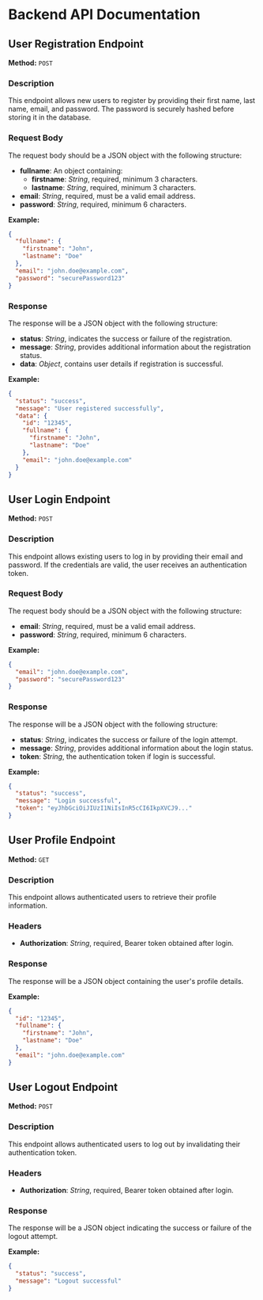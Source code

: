 # Backend API Documentation

## User Registration Endpoint

**Method:** `POST`

### Description

This endpoint allows new users to register by providing their first name, last name, email, and password. The password is securely hashed before storing it in the database.

### Request Body

The request body should be a JSON object with the following structure:

- **fullname**: An object containing:
  - **firstname**: _String_, required, minimum 3 characters.
  - **lastname**: _String_, required, minimum 3 characters.
- **email**: _String_, required, must be a valid email address.
- **password**: _String_, required, minimum 6 characters.

**Example:**

```json
{
  "fullname": {
    "firstname": "John",
    "lastname": "Doe"
  },
  "email": "john.doe@example.com",
  "password": "securePassword123"
}
```
### Response

The response will be a JSON object with the following structure:

- **status**: _String_, indicates the success or failure of the registration.
- **message**: _String_, provides additional information about the registration status.
- **data**: _Object_, contains user details if registration is successful.

**Example:**

```json
{
  "status": "success",
  "message": "User registered successfully",
  "data": {
    "id": "12345",
    "fullname": {
      "firstname": "John",
      "lastname": "Doe"
    },
    "email": "john.doe@example.com"
  }
}
```

## User Login Endpoint

**Method:** `POST`

### Description

This endpoint allows existing users to log in by providing their email and password. If the credentials are valid, the user receives an authentication token.

### Request Body

The request body should be a JSON object with the following structure:

- **email**: _String_, required, must be a valid email address.
- **password**: _String_, required, minimum 6 characters.

**Example:**
```json
{
  "email": "john.doe@example.com",
  "password": "securePassword123"
}
```

### Response

The response will be a JSON object with the following structure:

- **status**: _String_, indicates the success or failure of the login attempt.
- **message**: _String_, provides additional information about the login status.
- **token**: _String_, the authentication token if login is successful.

**Example:**

```json
{
  "status": "success",
  "message": "Login successful",
  "token": "eyJhbGciOiJIUzI1NiIsInR5cCI6IkpXVCJ9..."
}
```

## User Profile Endpoint

**Method:** `GET`

### Description

This endpoint allows authenticated users to retrieve their profile information.

### Headers

- **Authorization**: _String_, required, Bearer token obtained after login.

### Response

The response will be a JSON object containing the user's profile details.

**Example:**
```json
{
  "id": "12345",
  "fullname": {
    "firstname": "John",
    "lastname": "Doe"
  },
  "email": "john.doe@example.com"
}
```

## User Logout Endpoint

**Method:** `POST`

### Description

This endpoint allows authenticated users to log out by invalidating their authentication token.

### Headers

- **Authorization**: _String_, required, Bearer token obtained after login.

### Response

The response will be a JSON object indicating the success or failure of the logout attempt.

**Example:**
```json
{
  "status": "success",
  "message": "Logout successful"
}
```
